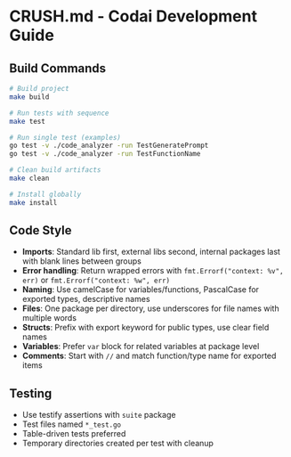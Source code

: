# CRUSH.md - Codai Development Guide

## Build Commands
```bash
# Build project
make build

# Run tests with sequence
make test

# Run single test (examples)
go test -v ./code_analyzer -run TestGeneratePrompt
go test -v ./code_analyzer -run TestFunctionName

# Clean build artifacts
make clean

# Install globally
make install
```

## Code Style
- **Imports**: Standard lib first, external libs second, internal packages last with blank lines between groups
- **Error handling**: Return wrapped errors with `fmt.Errorf("context: %v", err)` or `fmt.Errorf("context: %w", err)`
- **Naming**: Use camelCase for variables/functions, PascalCase for exported types, descriptive names
- **Files**: One package per directory, use underscores for file names with multiple words
- **Structs**: Prefix with export keyword for public types, use clear field names
- **Variables**: Prefer `var` block for related variables at package level
- **Comments**: Start with `//` and match function/type name for exported items

## Testing
- Use testify assertions with `suite` package
- Test files named `*_test.go`
- Table-driven tests preferred
- Temporary directories created per test with cleanup